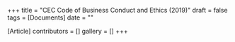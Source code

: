 +++
title = "CEC Code of Business Conduct and Ethics (2019)"
draft = false
tags = [Documents]
date = ""

[Article]
contributors = []
gallery = []
+++